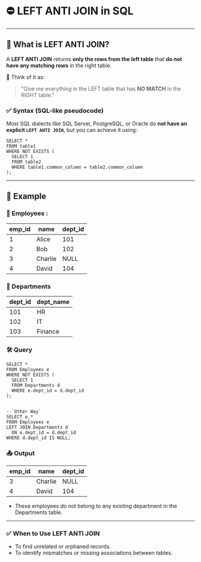 # ⛔ LEFT ANTI JOIN in SQL

---
## 📘 What is LEFT ANTI JOIN?
A **LEFT ANTI JOIN** returns **only the rows from the left table** that **do not have any matching rows** in the right table.

🧠 Think of it as:
> "Give me everything in the LEFT table that has **NO MATCH** in the RIGHT table."

### ✅ Syntax (SQL-like pseudocode)

Most SQL dialects like SQL Server, PostgreSQL, or Oracle do **not have an explicit `LEFT ANTI JOIN`**, but you can achieve it using:

```roomsql
SELECT *
FROM table1
WHERE NOT EXISTS (
  SELECT 1
  FROM table2
  WHERE table1.common_column = table2.common_column
);
```
---
## 🧩 Example
### 🧑 Employees :
| emp_id | name    | dept_id |
| ------ | ------- | ------- |
| 1      | Alice   | 101     |
| 2      | Bob     | 102     |
| 3      | Charlie | NULL    |
| 4      | David   | 104     |
### 🏢 Departments
| dept_id | dept_name |
| ------- | --------- |
| 101     | HR        |
| 102     | IT        |
| 103     | Finance   |

### 🛠 Query
```roomsql
SELECT *
FROM Employees e
WHERE NOT EXISTS (
  SELECT 1
  FROM Departments d
  WHERE e.dept_id = d.dept_id
);


--`Other Way`
SELECT e.*
FROM Employees e
LEFT JOIN Departments d
  ON e.dept_id = d.dept_id
WHERE d.dept_id IS NULL;
```
### 📤 Output
| emp_id | name    | dept_id |
| ------ | ------- | ------- |
| 3      | Charlie | NULL    |
| 4      | David   | 104     |
* These employees do not belong to any existing department in the Departments table.
---
### ✅ When to Use LEFT ANTI JOIN
* To find unrelated or orphaned records.
* To identify mismatches or missing associations between tables.



